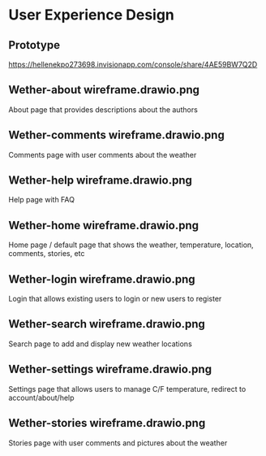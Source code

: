 # User Experience Design

## Prototype

https://hellenekpo273698.invisionapp.com/console/share/4AE59BW7Q2D

## Wether-about wireframe.drawio.png

About page that provides descriptions about the authors

## Wether-comments wireframe.drawio.png

Comments page with user comments about the weather

## Wether-help wireframe.drawio.png

Help page with FAQ

## Wether-home wireframe.drawio.png

Home page / default page that shows the weather, temperature, location, comments, stories, etc

## Wether-login wireframe.drawio.png

Login that allows existing users to login or new users to register

## Wether-search wireframe.drawio.png

Search page to add and display new weather locations

## Wether-settings wireframe.drawio.png

Settings page that allows users to manage C/F temperature, redirect to account/about/help

## Wether-stories wireframe.drawio.png

Stories page with user comments and pictures about the weather 
